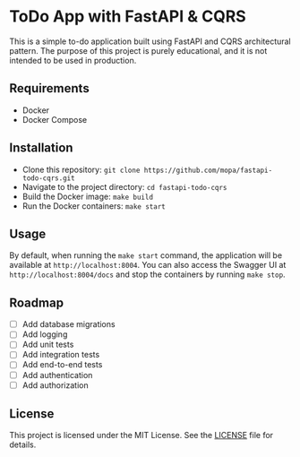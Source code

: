 # ToDo App with FastAPI & CQRS

This is a simple to-do application built using FastAPI and CQRS architectural pattern. The purpose of this project is purely educational, and it is not intended to be used in production.

## Requirements

- Docker
- Docker Compose

## Installation

- Clone this repository: `git clone https://github.com/mopa/fastapi-todo-cqrs.git`
- Navigate to the project directory: `cd fastapi-todo-cqrs`
- Build the Docker image: `make build`
- Run the Docker containers: `make start`

## Usage

By default, when running the `make start` command, the application will be available at `http://localhost:8004`. You 
can also access the Swagger UI at `http://localhost:8004/docs` and stop the containers by running `make stop`.

## Roadmap

- [ ] Add database migrations
- [ ] Add logging
- [ ] Add unit tests
- [ ] Add integration tests
- [ ] Add end-to-end tests
- [ ] Add authentication
- [ ] Add authorization

## License

This project is licensed under the MIT License. See the [LICENSE](LICENSE) file for details.